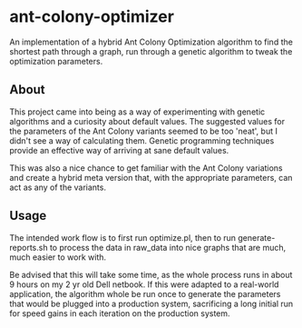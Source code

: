 ant-colony-optimizer
====================

An implementation of a hybrid Ant Colony Optimization algorithm to find the
shortest path through a graph, run through a genetic algorithm to tweak the
optimization parameters.

About
-----

This project came into being as a way of experimenting with genetic algorithms
and a curiosity about default values. The suggested values for the parameters of
the Ant Colony variants seemed to be too 'neat', but I didn't see a way of
calculating them. Genetic programming techniques provide an effective way of
arriving at sane default values.

This was also a nice chance to get familiar with the Ant Colony variations and
create a hybrid meta version that, with the appropriate parameters, can act as
any of the variants.

Usage
-----

The intended work flow is to first run optimize.pl, then to run
generate-reports.sh to process the data in raw_data into nice graphs that are
much, much easier to work with.

Be advised that this will take some time, as the whole process runs in about 9
hours on my 2 yr old Dell netbook. If this were adapted to a real-world
application, the algorithm whole be run once to generate the parameters that
would be plugged into a production system, sacrificing a long initial run for
speed gains in each iteration on the production system.
